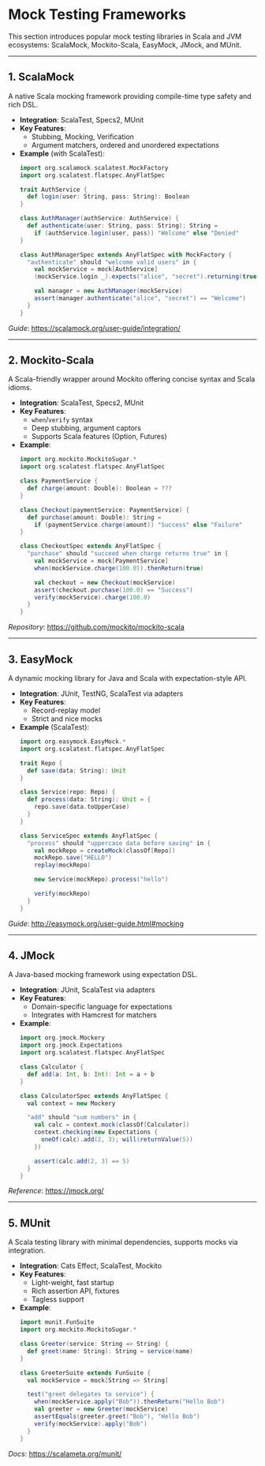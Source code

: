 # Mock Testing Frameworks

This section introduces popular mock testing libraries in Scala and JVM ecosystems: ScalaMock, Mockito-Scala, EasyMock, JMock, and MUnit.

---

## 1. ScalaMock

A native Scala mocking framework providing compile-time type safety and rich DSL.

- **Integration**: ScalaTest, Specs2, MUnit  
- **Key Features**:  
  - Stubbing, Mocking, Verification  
  - Argument matchers, ordered and unordered expectations  
- **Example** (with ScalaTest):
  ```scala
  import org.scalamock.scalatest.MockFactory
  import org.scalatest.flatspec.AnyFlatSpec

  trait AuthService {
    def login(user: String, pass: String): Boolean
  }

  class AuthManager(authService: AuthService) {
    def authenticate(user: String, pass: String): String =
      if (authService.login(user, pass)) "Welcome" else "Denied"
  }

  class AuthManagerSpec extends AnyFlatSpec with MockFactory {
    "authenticate" should "welcome valid users" in {
      val mockService = mock[AuthService]
      (mockService.login _).expects("alice", "secret").returning(true)

      val manager = new AuthManager(mockService)
      assert(manager.authenticate("alice", "secret") == "Welcome")
    }
  }
  ```

*Guide*: https://scalamock.org/user-guide/integration/

---

## 2. Mockito-Scala

A Scala-friendly wrapper around Mockito offering concise syntax and Scala idioms.

- **Integration**: ScalaTest, Specs2, MUnit  
- **Key Features**:  
  - `when`/`verify` syntax  
  - Deep stubbing, argument captors  
  - Supports Scala features (Option, Futures)  
- **Example**:
  ```scala
  import org.mockito.MockitoSugar.*
  import org.scalatest.flatspec.AnyFlatSpec

  class PaymentService {
    def charge(amount: Double): Boolean = ???
  }

  class Checkout(paymentService: PaymentService) {
    def purchase(amount: Double): String =
      if (paymentService.charge(amount)) "Success" else "Failure"
  }

  class CheckoutSpec extends AnyFlatSpec {
    "purchase" should "succeed when charge returns true" in {
      val mockService = mock[PaymentService]
      when(mockService.charge(100.0)).thenReturn(true)

      val checkout = new Checkout(mockService)
      assert(checkout.purchase(100.0) == "Success")
      verify(mockService).charge(100.0)
    }
  }
  ```

*Repository*: https://github.com/mockito/mockito-scala

---

## 3. EasyMock

A dynamic mocking library for Java and Scala with expectation-style API.

- **Integration**: JUnit, TestNG, ScalaTest via adapters  
- **Key Features**:  
  - Record-replay model  
  - Strict and nice mocks  
- **Example** (ScalaTest):
  ```scala
  import org.easymock.EasyMock.*
  import org.scalatest.flatspec.AnyFlatSpec

  trait Repo {
    def save(data: String): Unit
  }

  class Service(repo: Repo) {
    def process(data: String): Unit = {
      repo.save(data.toUpperCase)
    }
  }

  class ServiceSpec extends AnyFlatSpec {
    "process" should "uppercase data before saving" in {
      val mockRepo = createMock(classOf[Repo])
      mockRepo.save("HELLO")
      replay(mockRepo)

      new Service(mockRepo).process("hello")

      verify(mockRepo)
    }
  }
  ```

*Guide*: http://easymock.org/user-guide.html#mocking

---

## 4. JMock

A Java-based mocking framework using expectation DSL.

- **Integration**: JUnit, ScalaTest via adapters  
- **Key Features**:  
  - Domain-specific language for expectations  
  - Integrates with Hamcrest for matchers  
- **Example**:
  ```scala
  import org.jmock.Mockery
  import org.jmock.Expectations
  import org.scalatest.flatspec.AnyFlatSpec

  class Calculator {
    def add(a: Int, b: Int): Int = a + b
  }

  class CalculatorSpec extends AnyFlatSpec {
    val context = new Mockery

    "add" should "sum numbers" in {
      val calc = context.mock(classOf[Calculator])
      context.checking(new Expectations {
        oneOf(calc).add(2, 3); will(returnValue(5))
      })

      assert(calc.add(2, 3) == 5)
    }
  }
  ```

*Reference*: https://jmock.org/

---

## 5. MUnit

A Scala testing library with minimal dependencies, supports mocks via integration.

- **Integration**: Cats Effect, ScalaTest, Mockito  
- **Key Features**:  
  - Light-weight, fast startup  
  - Rich assertion API, fixtures  
  - Tagless support  
- **Example**:
  ```scala
  import munit.FunSuite
  import org.mockito.MockitoSugar.*

  class Greeter(service: String => String) {
    def greet(name: String): String = service(name)
  }

  class GreeterSuite extends FunSuite {
    val mockService = mock[String => String]

    test("greet delegates to service") {
      when(mockService.apply("Bob")).thenReturn("Hello Bob")
      val greeter = new Greeter(mockService)
      assertEquals(greeter.greet("Bob"), "Hello Bob")
      verify(mockService).apply("Bob")
    }
  }
  ```

*Docs*: https://scalameta.org/munit/
